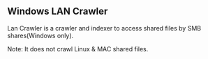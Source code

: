 ## Windows LAN Crawler

Lan Crawler is a crawler and indexer to access shared files by SMB shares(Windows only). 

Note: It does not crawl Linux & MAC shared files.
